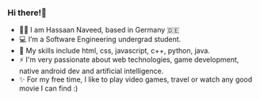 ### Hi there!👋


- 👦🏽 I am Hassaan Naveed, based in Germany 🇩🇪
- 💻 I’m a Software Engineering undergrad student.
- 🔨 My skills include html, css, javascript, c++, python, java.
- ⚡ I'm very passionate about web technologies, game development, native android dev and artificial intelligence.
- ✨ For my free time, I like to play video games, travel or watch any good movie I can find :)
